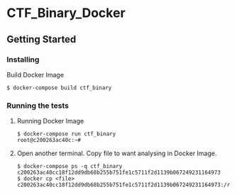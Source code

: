 # CTF_Binary_Docker

## Getting Started

### Installing

Build Docker Image

```bash:
$ docker-compose build ctf_binary
```

### Running the tests

1. Running Docker Image

   ```bash:
   $ docker-compose run ctf_binary
   root@c200263ac40c:~# 
   ```

1. Open another terminal. Copy file to want analysing in Docker Image.

   ```bash:
   $ docker-compose ps -q ctf_binary
   c200263ac40cc18f12dd9db68b255b751fe1c5711f2d1139b067249231164973
   $ docker cp <file> c200263ac40cc18f12dd9db68b255b751fe1c5711f2d1139b067249231164973:/root
   ```
